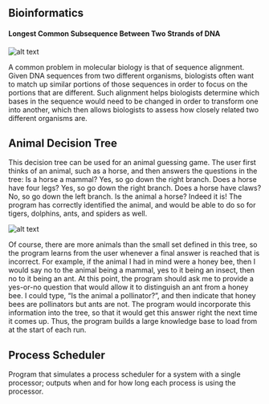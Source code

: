 ## Bioinformatics

#### Longest Common Subsequence Between Two Strands of DNA

![alt text](https://github.com/AustinMoninger/programming-practice-2017/blob/master/images/Sequence.png)

A common problem in molecular biology is that of sequence alignment. Given DNA
sequences from two different organisms, biologists often want to match up similar portions of
those sequences in order to focus on the portions that are different. Such alignment helps
biologists determine which bases in the sequence would need to be changed in order to
transform one into another, which then allows biologists to assess how closely related two
different organisms are.


## Animal Decision Tree

This decision tree can be used for an animal guessing game. The user first thinks of an animal, such as a horse, and then answers the questions in the tree: Is a horse a mammal? Yes, so go down the right branch. Does a horse have four legs? Yes, so go down the right branch. Does a horse have claws? No, so go down the left branch. Is the animal a horse? Indeed it is! The program has correctly identified the animal, and would be able to do so for tigers, dolphins, ants, and spiders as well.


![alt text](https://github.com/AustinMoninger/programming-practice-2017/blob/master/images/DecisionTree.png)


Of course, there are more animals than the small set defined in this tree, so the program learns from the user whenever a final answer is reached that is incorrect. For example, if the animal I had in mind were a honey bee, then I would say no to the animal being a mammal, yes to it being an insect, then no to it being an ant. At this point, the program should ask me to provide a yes-or-no question that would allow it to distinguish an ant from a honey bee. I could type, “Is the animal a pollinator?”, and then indicate that honey bees are pollinators but ants are not. The program would incorporate this information into the tree, so that it would get this answer right the next time it comes up. Thus, the program builds a large knowledge base to load from at the start of each run.


## Process Scheduler

Program that simulates a process scheduler for a system with a single processor; outputs when and for how long each process is using the processor.
